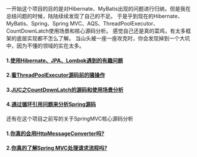 一开始这个项目的目的是对Hibernate、MyBatis出现的问题进行归纳，但是我在总结问题的时候，陆陆续续发现了自己的不足。
于是乎到现在的Hibernate、MyBatis、Spring、Spring MVC、AQS、ThreadPoolExecutor、CountDownLatch使用场景和核心源码分析。
感觉自己还是真的菜鸡，有太多框架的底层实现都不怎么了解。
当山头被一座一座攻克时，你会发现掉到一个大坑中，因为不懂的领域的实在太多。

#### 1.[使用Hibernate、JPA、Lombok遇到的有趣问题](https://www.jianshu.com/p/61d4e28ee254)
#### 2.[看ThreadPoolExecutor源码前的骚操作](https://www.jianshu.com/p/4b94b7ae684b)
#### 3.[JUC之CountDownLatch的源码和使用场景分析](https://www.jianshu.com/p/fa496f7bc553)
#### 4.[通过循环引用问题来分析Spring源码](https://www.jianshu.com/p/768525bf9f30)

还有在这个项目之前写的关于SpringMVC核心源码分析
#### 1.[你真的会用HttpMessageConverter吗?](https://www.jianshu.com/p/0aaeb4144489)
#### 2.[你真的了解Spring MVC处理请求流程吗?](https://www.jianshu.com/p/6f841d81ed72)
